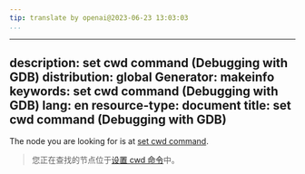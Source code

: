 ```yaml
---
tip: translate by openai@2023-06-23 13:03:03
...
```

---
description: set cwd command (Debugging with GDB)
distribution: global
Generator: makeinfo
keywords: set cwd command (Debugging with GDB)
lang: en
resource-type: document
title: set cwd command (Debugging with GDB)
-------------------------------------------

The node you are looking for is at [set cwd command](Working-Directory.html#set-cwd-command).

> 您正在查找的节点位于[设置 cwd 命令](Working-Directory.html#set-cwd-command)中。
